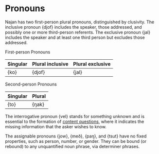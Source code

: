 # Pronouns

Najan has two first-person plural pronouns, distinguished by clusivity. The
inclusive pronoun {djof} includes the speaker, those addressed, and possibly
one or more third-person referents. The exclusive pronoun {jal} includes the
speaker and at least one third person but excludes those addressed.

<div class="caption">First-person Pronouns</div>

| Singular | Plural inclusive | Plural exclusive |
| :------- | :--------------- | :--------------- |
| {ko}     | {djof}           | {jal}            |

<div class="caption">Second-person Pronouns</div>

| Singular | Plural  |
| :------- | :------ |
| {to}     | {ŋak}   |

The interrogative pronoun {vel} stands for something unknown and is essential to
the formation of [content questions](./modality.md#interrogative-moods), where
it indicates the missing information that the asker wishes to know.

The assignable pronouns {jow}, {með}, {paŋ}, and {tsut} have no fixed
properties, such as person, number, or gender. They can be bound (or rebound) to
any unquantified noun phrase, via determiner phrases.
